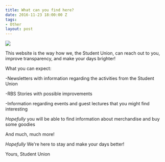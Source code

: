```yaml
---
title: What can you find here?
date: 2016-11-23 18:00:00 Z
tags:
- Other
layout: post
---
```


<img src="{{ site.baseurl }}/img/post/chupagif.gif" class="img">

This website is the way how we, the Student Union, can reach out to you, improve transparency, and make your days brighter!

What you can expect:

-Newsletters with information regarding the activities from the Student Union

-RBS Stories with possible improvements

-Information regarding events and guest lectures that you might find interesting

*Hopefully* you will be able to find information about merchandise and buy some goodies

And much, much more!

*Hopefully* We're here to stay and make your days better!

Yours,
Student Union